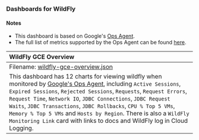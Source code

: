 ### Dashboards for WildFly

#### Notes

- This dashboard is based on Google's [Ops Agent](https://cloud.google.com/stackdriver/docs/solutions/agents/ops-agent).
- The full list of metrics supported by the Ops Agent can be found [here](https://cloud.google.com/stackdriver/docs/solutions/agents/ops-agent/third-party/wildfly#monitored-metrics).


|WildFly GCE Overview|
|:------------------|
|Filename: [wildfly-gce-overview.json](wildfly-gce-overview.json)|
|This dashboard has 12 charts for viewing wildfly when monitored by [Google's Ops Agent](https://cloud.google.com/stackdriver/docs/solutions/agents/ops-agent/third-party/wildfly#monitored-metrics), including `Active Sessions`, `Expired Sessions`, `Rejected Sessions`, `Requests`, `Request Errors`, `Request Time`, `Network IO`, `JDBC Connections`, `JDBC Request Waits`, `JDBC Transactions`, `JDBC Rollbacks`, `CPU % Top 5 VMs`, `Memory % Top 5 VMs` and `Hosts by Region`. There is also a `WildFly Monitoring Link` card with links to docs and WildFly log in Cloud Logging.
